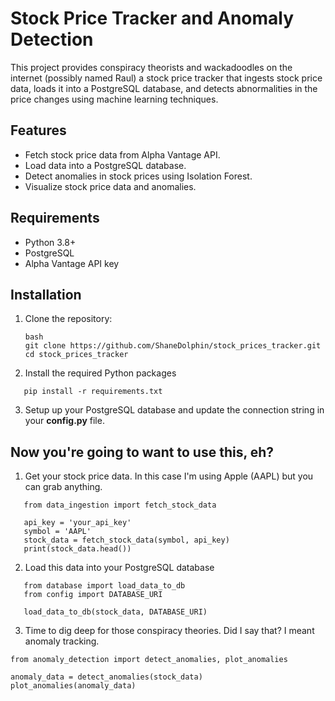# Stock Price Tracker and Anomaly Detection

This project provides conspiracy theorists and wackadoodles on the internet (possibly named Raul) a stock price tracker that ingests stock price data, loads it into a PostgreSQL database, and detects abnormalities in the price changes using machine learning techniques.

## Features

- Fetch stock price data from Alpha Vantage API.
- Load data into a PostgreSQL database.
- Detect anomalies in stock prices using Isolation Forest.
- Visualize stock price data and anomalies.

## Requirements

- Python 3.8+
- PostgreSQL
- Alpha Vantage API key

## Installation

1. Clone the repository:
   ```
   bash
   git clone https://github.com/ShaneDolphin/stock_prices_tracker.git
   cd stock_prices_tracker
   ```
   
2. Install the required Python packages

```
   pip install -r requirements.txt
```

3. Setup up your PostgreSQL database and update the connection string in your **config.py** file.

## Now you're going to want to use this, eh?

1. Get your stock price data. In this case I'm using Apple (AAPL) but you can grab anything.

```
   from data_ingestion import fetch_stock_data

   api_key = 'your_api_key'
   symbol = 'AAPL'
   stock_data = fetch_stock_data(symbol, api_key)
   print(stock_data.head())
```

2. Load this data into your PostgreSQL database
   
```
   from database import load_data_to_db
   from config import DATABASE_URI

   load_data_to_db(stock_data, DATABASE_URI)
```

3. Time to dig deep for those conspiracy theories. Did I say that? I meant anomaly tracking.

```
from anomaly_detection import detect_anomalies, plot_anomalies

anomaly_data = detect_anomalies(stock_data)
plot_anomalies(anomaly_data)
```


